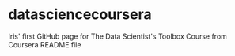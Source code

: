 # datasciencecoursera
Iris' first GitHub page for The Data Scientist's Toolbox Course from Coursera
README file
